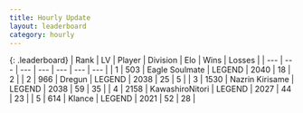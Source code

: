```yaml
---
title: Hourly Update
layout: leaderboard
category: hourly
---
```


{: .leaderboard}
| Rank | LV | Player | Division | Elo | Wins | Losses |
| --- | --- | --- | --- | --- | --- | --- |
| <span data-change="0">1</span> | 503 | <span title="ID: 512212">Eagle Soulmate</span> | LEGEND | <span data-change="0">2040</span> | <span data-change="0">18</span> | <span data-change="0">2</span> |
| <span data-change="0">2</span> | 966 | <span title="ID: 337810">Dregun</span> | LEGEND | <span data-change="0">2038</span> | <span data-change="0">25</span> | <span data-change="0">5</span> |
| <span data-change="0">3</span> | 1530 | <span title="ID: 315148">Nazrin Kirisame</span> | LEGEND | <span data-change="0">2038</span> | <span data-change="0">59</span> | <span data-change="0">35</span> |
| <span data-change="1">4</span> | 2158 | <span title="ID: 164871">KawashiroNitori</span> | LEGEND | <span data-change="-4">2027</span> | <span data-change="1">44</span> | <span data-change="1">23</span> |
| <span data-change="-1">5</span> | 614 | <span title="ID: 518429">Klance</span> | LEGEND | <span data-change="-13">2021</span> | <span data-change="0">52</span> | <span data-change="1">28</span> |
